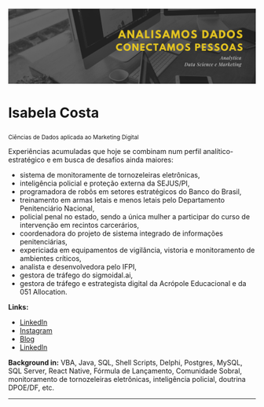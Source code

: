 <p align="center">
  <img src="https://github.com/isabelacfs/home/blob/master/Monochromatic%20Photo%20Yellow%20Typography%20Linkedin%20Banner%20(1).png" >
</p>

# Isabela Costa
<sub> Ciências de Dados aplicada ao Marketing Digital </sub>

Experiências acumuladas que hoje se combinam num perfil analítico-estratégico e em busca de desafios ainda maiores:
- sistema de monitoramente de tornozeleiras eletrônicas,
- inteligência policial e proteção externa da SEJUS/PI,
- programadora de robôs em setores estratégicos do Banco do Brasil, 
- treinamento em armas letais e menos letais pelo Departamento Penitenciário Nacional,
- policial penal no estado, sendo a única mulher a participar do curso de intervenção em recintos carcerários,
- coordenadora do projeto de sistema integrado de informações penitenciárias,
- expericiada em equipamentos de vigilância, vistoria e monitoramento de ambientes críticos,
- analista e desenvolvedora pelo IFPI, 
- gestora de tráfego do sigmoidal.ai, 
- gestora de tráfego e estrategista digital da Acrópole Educacional e da 051 Allocation.


**Links:**
* [LinkedIn](https://www.linkedin.com/in/isabela-analytica)
* [Instagram](https://www.instagram.com/isabela_analytica)
* [Blog](http://sigmoidal.ai)
* [LinkedIn](https://www.linkedin.com/in/carlosfab)

**Background in:** VBA, Java, SQL, Shell Scripts, Delphi, Postgres, MySQL, SQL Server, React Native, Fórmula de Lançamento, Comunidade Sobral, monitoramento de tornozeleiras eletrônicas, inteligência policial, doutrina DPOE/DF, etc.



---




